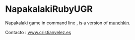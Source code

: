 # NapakalakiRubyUGR

Napakalaki game in command line , is a version of [munchkin](http://www.worldofmunchkin.com/).

Contacto : www.cristianvelez.es
